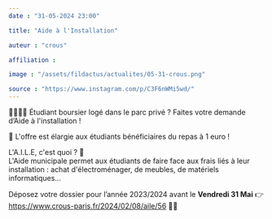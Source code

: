 ```yaml
---
date : "31-05-2024 23:00"

title: "Aide à l'Installation"

auteur : "crous" 

affiliation : 

image : "/assets/fildactus/actualites/05-31-crous.png"

source : "https://www.instagram.com/p/C3F6nWMi5wd/"
---
```


👩‍🎓🧑‍🎓 Étudiant boursier logé dans le parc privé ? Faites votre demande d’Aide à l'installation !

📌 L'offre est élargie aux étudiants bénéficiaires du repas à 1 euro !

L'A.I.L.E, c'est quoi ? 🤔  
L'Aide municipale permet aux étudiants de faire face aux frais liés à leur installation : achat d'électroménager, de meubles, de matériels informatiques...

Déposez votre dossier pour l’année 2023/2024 avant le __Vendredi 31 Mai__ 👉 https://www.crous-paris.fr/2024/02/08/aile/56 ✍🏻